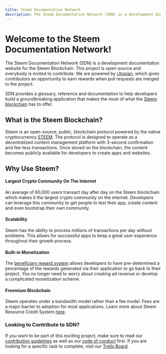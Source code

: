 ```yaml
---
title: Steem Documentation Network
description: The Steem Documentation Network (SDN) is a development documentation website for the Steem Blockchain. This project is open-source and everybody is invited to contribute.
---
```

# Welcome to the Steem Documentation Network!

The Steem Documentation Network (SDN) is a development documentation website for the Steem Blockchain. This project is open-source and everybody is invited to contribute. We are powered by [Utopian](https://utopian.io), which gives contributors an opportunity to earn rewards when pull requests are merged to the project. 

SDN provides a glossary, reference and documentation to help developers build a groundbreaking application that makes the most of what the [Steem blockchain](/glossary/steem-blockchain.md) has to offer.

## What is the Steem Blockchain?

Steem is an open-source, public, blockchain protocol powered by the native cryptocurrency [STEEM](/glossary/steem.md). The protocol is designed to operate as a decentralized content management platform with 3-second confirmation and fee-less transactions. Once stored on the blockchain, the content becomes publicly available for developers to create apps and websites.

## Why Use Steem?

#### Largest Crypto Community On The Internet

An average of 60,000 users transact day after day on the Steem blockchain which makes it the largest crypto community on the internet. Developers can leverage this community to get people to test their app, create content and even bootstrap their own community. 

#### Scalability

Steem has the ability to process millions of transactions per day without problems. This allows for successful apps to keep a great user experience throughout their growth process.

#### Built-in Monetization

The [beneficiary reward system](/glossary/beneficiary-reward.md) allows developers to have pre-determined a percentage of the rewards generated via their application to go back to their project. You no longer need to worry about creating ad revenue or develop a complicated monetization scheme.

#### Freemium Blockchain

Steem operates under a bandwidth model rather than a fee model. Fees are a major barrier to adoption for most applications. Learn more about Steem Resource Credit System [here](https://steemit.com/steem/@steemitblog/steem-basics-rc-system-for-beginners).

### Looking to Contribute to SDN?

If you want to be part of this exciting project, make sure to read our [contribution guidelines](https://github.com/steemdocs/steemdocs/blob/master/CONTRIBUTING.md) as well as our [code of conduct](https://github.com/steemdocs/steemdocs/blob/master/CODE_OF_CONDUCT.md) first. If you are looking for a specific task to complete, visit our [Trello Board](https://trello.com/b/ykV4TGZ3/steem-documentation-network).
